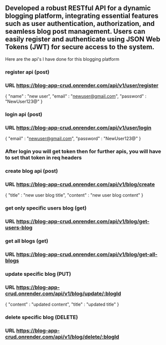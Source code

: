 

## Developed a robust RESTful API for a dynamic blogging platform, integrating essential features such as user authentication, authorization, and seamless blog post management. Users can easily register and authenticate using JSON Web Tokens (JWT) for secure access to the system.

Here are the api's I have done for this blogging platform

### register api (post)
### URL https://blog-app-crud.onrender.com/api/v1/user/register
{
    "name" : "new user",
    "email" : "newuser@gmail.com",
    "password" : "NewUser123@"
}

### login api (post)
### URL https://blog-app-crud.onrender.com/api/v1/user/login
{
   "email" : "newuser@gmail.com",
    "password" : "NewUser123@"
}

### After login you will get token then for further apis, you will have to set that token in req headers

### create blog api (post)
### URL https://blog-app-crud.onrender.com/api/v1/blog/create
{
    "title" : "new user blog title",
    "content" : "new user blog content"
}

### get only specific users blog (get)
### URL https://blog-app-crud.onrender.com/api/v1/blog/get-users-blog

### get all blogs (get)
### URL https://blog-app-crud.onrender.com/api/v1/blog/get-all-blogs

### update specific blog (PUT)
### URL https://blog-app-crud.onrender.com/api/v1/blog/update/:blogId
{
    "content" : "updated content",
    "title" : "updated title"
}

### delete specific blog (DELETE)
### URL https://blog-app-crud.onrender.com/api/v1/blog/delete/:blogId
